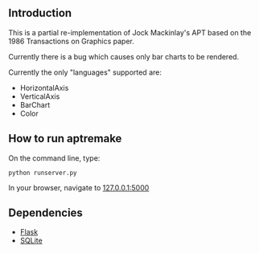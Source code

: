 
## Introduction

This is a partial re-implementation of Jock Mackinlay's APT based on the 1986 Transactions on Graphics paper.

Currently there is a bug which causes only bar charts to be rendered.

Currently the only "languages" supported are:
* HorizontalAxis
* VerticalAxis
* BarChart
* Color

## How to run aptremake

On the command line, type:

    python runserver.py

In your browser, navigate to [127.0.0.1:5000](127.0.0.1:5000)

## Dependencies

* [Flask](http://flask.pocoo.org/ "Flask")
* [SQLite](https://www.sqlite.org/ "SQLite")


